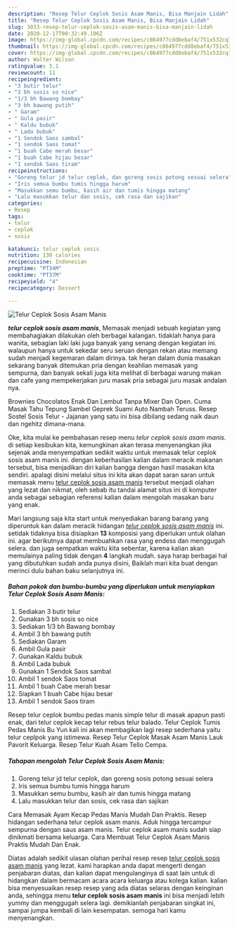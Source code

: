 ```yaml
---
description: "Resep Telur Ceplok Sosis Asam Manis, Bisa Manjain Lidah"
title: "Resep Telur Ceplok Sosis Asam Manis, Bisa Manjain Lidah"
slug: 3033-resep-telur-ceplok-sosis-asam-manis-bisa-manjain-lidah
date: 2020-12-17T00:32:49.196Z
image: https://img-global.cpcdn.com/recipes/c864977cdd8ebaf4/751x532cq70/telur-ceplok-sosis-asam-manis-foto-resep-utama.jpg
thumbnail: https://img-global.cpcdn.com/recipes/c864977cdd8ebaf4/751x532cq70/telur-ceplok-sosis-asam-manis-foto-resep-utama.jpg
cover: https://img-global.cpcdn.com/recipes/c864977cdd8ebaf4/751x532cq70/telur-ceplok-sosis-asam-manis-foto-resep-utama.jpg
author: Walter Wilson
ratingvalue: 3.1
reviewcount: 11
recipeingredient:
- "3 butir telur"
- "3 bh sosis so nice"
- "1/3 bh Bawang bombay"
- "3 bh bawang putih"
- " Garam"
- " Gula pasir"
- " Kaldu bubuk"
- " Lada bubuk"
- "1 Sendok Saos sambal"
- "1 sendok Saos tomat"
- "1 buah Cabe merah besar"
- "1 buah Cabe hijau besar"
- "1 sendok Saos tiram"
recipeinstructions:
- "Goreng telur jd telur ceplok, dan goreng sosis potong sesuai selera"
- "Iris semua bumbu tumis hingga harum"
- "Masukkan semu bumbu, kasih air dan tumis hingga matang"
- "Lalu masukkan telur dan sosis, cek rasa dan sajikan"
categories:
- Resep
tags:
- telur
- ceplok
- sosis

katakunci: telur ceplok sosis 
nutrition: 130 calories
recipecuisine: Indonesian
preptime: "PT34M"
cooktime: "PT37M"
recipeyield: "4"
recipecategory: Dessert

---
```



![Telur Ceplok Sosis Asam Manis](https://img-global.cpcdn.com/recipes/c864977cdd8ebaf4/751x532cq70/telur-ceplok-sosis-asam-manis-foto-resep-utama.jpg)

<b><i>telur ceplok sosis asam manis</i></b>, Memasak menjadi sebuah kegiatan yang membahagiakan dilakukan oleh berbagai kalangan. tidaklah hanya para wanita, sebagian laki laki juga banyak yang senang dengan kegiatan ini. walaupun hanya untuk sekedar seru seruan dengan rekan atau memang sudah menjadi kegemaran dalam dirinya. tak heran dalam dunia masakan sekarang banyak ditemukan pria dengan keahlian memasak yang sempurna, dan banyak sekali juga kita melihat di berbagai warung makan dan cafe yang mempekerjakan juru masak pria sebagai juru masak andalan nya.

Brownies Chocolatos Enak Dan Lembut Tanpa Mixer Dan Open. Cuma Masak Tahu Tepung Sambel Geprek Suami Auto Nambah Teruss. Resep Sostel Sosis Telur - Jajanan yang satu ini bisa dibilang sedang naik daun dan ngehitz dimana-mana.

Oke, kita mulai ke pembahasan resep menu <i>telur ceplok sosis asam manis</i>. di setiap kesibukan kita, kemungkinan akan terasa menyenangkan jika sejenak anda menyempatkan sedikit waktu untuk memasak telur ceplok sosis asam manis ini. dengan keberhasilan kalian dalam meracik makanan tersebut, bisa menjadikan diri kalian bangga dengan hasil masakan kita sendiri. apalagi disini melalui situs ini kita akan dapat saran saran untuk memasak menu <u>telur ceplok sosis asam manis</u> tersebut menjadi olahan yang lezat dan nikmat, oleh sebab itu tandai alamat situs ini di komputer anda sebagai sebagian referensi kalian dalam mengolah masakan baru yang enak.


Mari langsung saja kita start untuk menyediakan barang barang yang diperuntuk kan dalam meracik hidangan <u><i>telur ceplok sosis asam manis</i></u> ini. setidak tidaknya bisa disiapkan <b>13</b> komposisi yang diperlukan untuk olahan ini. agar berikutnya dapat membuahkan rasa yang endess dan menggugah selera. dan juga sempatkan waktu kita sebentar, karena kalian akan memulainya paling tidak dengan <b>4</b> langkah mudah. saya harap berbagai hal yang dibutuhkan sudah anda punya disini, Baiklah mari kita buat dengan merinci dulu bahan baku selanjutnya ini.

<!--inarticleads1-->

##### Bahan pokok dan bumbu-bumbu yang diperlukan untuk menyiapkan Telur Ceplok Sosis Asam Manis:

1. Sediakan 3 butir telur
1. Gunakan 3 bh sosis so nice
1. Sediakan 1/3 bh Bawang bombay
1. Ambil 3 bh bawang putih
1. Sediakan  Garam
1. Ambil  Gula pasir
1. Gunakan  Kaldu bubuk
1. Ambil  Lada bubuk
1. Gunakan 1 Sendok Saos sambal
1. Ambil 1 sendok Saos tomat
1. Ambil 1 buah Cabe merah besar
1. Siapkan 1 buah Cabe hijau besar
1. Ambil 1 sendok Saos tiram


Resep telur ceplok bumbu pedas manis simple telur di masak apapun pasti enak, dari telur ceplok kecap telur rebus telur balado. Telur Ceplok Tumis Pedas Manis Bu Yun kali ini akan membagikan lagi resep sederhana yaitu telur ceplpok yang istimewa. Resep Telur Ceplok Masak Asam Manis Lauk Pavorit Keluarga. Resep Telur Kuah Asam Tello Cempa. 

<!--inarticleads2-->

##### Tahapan mengolah Telur Ceplok Sosis Asam Manis:

1. Goreng telur jd telur ceplok, dan goreng sosis potong sesuai selera
1. Iris semua bumbu tumis hingga harum
1. Masukkan semu bumbu, kasih air dan tumis hingga matang
1. Lalu masukkan telur dan sosis, cek rasa dan sajikan


Cara Memasak Ayam Kecap Pedas Manis Mudah Dan Praktis. Resep hidangan sederhana telur ceplok asam manis. Aduk hingga tercampur sempurna dengan saus asam manis. Telur ceplok asam manis sudah siap dinikmati bersama keluarga. Cara Membuat Telur Ceplok Asam Manis Praktis Mudah Dan Enak. 

Diatas adalah sedikit ulasan olahan perihal resep resep <u>telur ceplok sosis asam manis</u> yang lezat. kami harapkan anda dapat mengerti dengan penjabaran diatas, dan kalian dapat mengulanginya di saat lain untuk di hidangkan dalam bermacam acara acara keluarga atau kolega kalian. kalian bisa menyesuaikan resep resep yang ada diatas selaras dengan keinginan anda, sehingga menu <b>telur ceplok sosis asam manis</b> ini bisa menjadi lebih yummy dan menggugah selera lagi. demikianlah penjabaran singkat ini, sampai jumpa kembali di lain kesempatan. semoga hari kamu menyenangkan.
